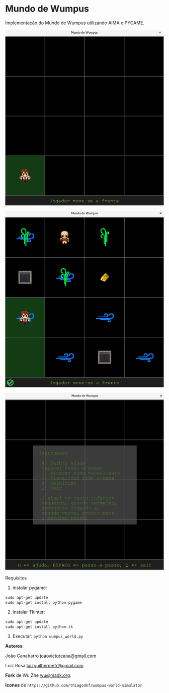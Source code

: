 # Mundo de Wumpus

Implementação do Mundo de Wumpus utilizando AIMA e PYGAME.

![Screenshot1](img/screenshots/wumpus1.png "Screenshot1")

![Screenshot2](img/screenshots/wumpus2.png "Screenshot2")

![Screenshot3](img/screenshots/wumpus3.png "Screenshot3")

Requisitos

1. instalar pygame:

```
sudo apt-get update
sudo apt-get install python-pygame
```

2. instalar Tkinter:

```
sudo apt-get update
sudo apt-get install python-tk
```

3. Executar: `python wumpus_world.py`

**Autores**:

João Canabarro <joaovictorcana@gmail.com>

Luiz Rosa <luizguilhermefr@gmail.com>

**Fork** de Wu Zhe <wu@madk.org>.

**Icones** de `https://github.com/thiagodnf/wumpus-world-simulator`